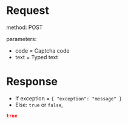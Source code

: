 # Request
method: POST

parameters: 
- code = Captcha code
- text = Typed text
       
# Response
- If exception = `{ "exception": "message" }`
- Else: `true` or `false`,

```json
true
```
